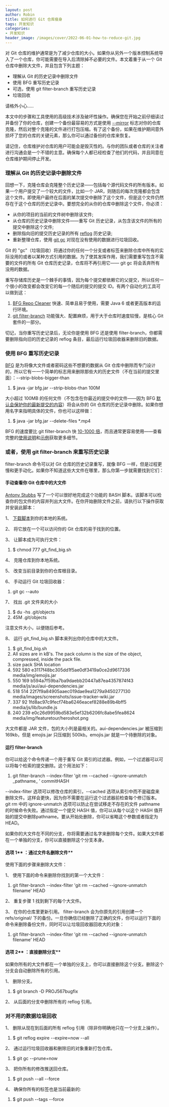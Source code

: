 ```yaml
---
layout: post
author: Robin
title: 如何进行 Git 仓库瘦身 
tags: 开发知识
categories:
- 开发知识
header_image: /images/cover/2022-06-01-how-to-reduce-git.jpg
---
```


对 Git 仓库的维护通常是为了减少仓库的大小。如果你从另外一个版本控制系统导入了一个仓库，你可能需要在导入后清除掉不必要的文件。本文着重于从一个 Git 仓库中删除大文件，并且包含下列主题：

- 理解从 Git 的历史记录中删除文件
- 使用 BFG 重写历史记录
- 可选，使用 git filter-branch 重写历史记录
- 垃圾回收

请格外小心.....

本文中的步骤和工具使用的高级技术涉及破坏性操作。确保您在开始之前仔细读过并备份了你的仓库，创建一个备份最容易的方式是使用 [--mirror](http://stackoverflow.com/questions/3959924/whats-the-difference-between-git-clone-mirror-and-git-clone-bare) 标志对你的仓库克隆，然后对整个克隆的文件进行打包压缩。有了这个备份，如果在维护期间意外损坏了您的仓库的关键元素，那么你可以通过备份的仓库来恢复。

请记住，仓库维护对仓库的用户可能会是毁灭性的。与你的团队或者仓库的关注者进行沟通会是一个不错的主意。确保每个人都已经检查了他们的代码，并且同意在仓库维护期间停止开发。

### **理解从**  **Git**  **的历史记录中删除文件**

回想一下，克隆仓库会克隆整个历史记录——包括每个源代码文件的所有版本。如果一个用户提交了一个较大的文件，比如一个 JAR，则随后的每次克隆都会包含这个文件。即使用户最终在后面的某次提交中删除了这个文件，但是这个文件仍然存在于这个仓库的历史记录中。要想完全的从你的仓库中删除这个文件，你必须：

- 从你的项目的当前的文件树中删除该文件;
- 从仓库的历史记录中删除文件——重写 Git 历史记录，从包含该文件的所有的提交中删除这个文件;
- 删除指向旧的提交历史记录的所有 [reflog](http://git-scm.com/docs/git-reflog) 历史记录;
- 重新整理仓库，使用 [git gc](http://git-scm.com/docs/git-gc) 对现在没有使用的数据进行垃圾回收。


<!-- more -->

Git 的 &quot;gc&quot;（垃圾回收）将通过你的任何一个分支或者标签来删除仓库中所有的实际没用的或者以某种方式引用的数据。为了使其发挥作用，我们需要重写包含不需要的文件的所有 Git 仓库历史记录，仓库将不再引用它—— git gc 将会丢弃所有没用的数据。

重写存储库历史是一个棘手的事情，因为每个提交都依赖它的父提交，所以任何一个很小的改变都会改变它的每一个随后的提交的提交 ID。有两个自动化的工具可以做到这：

1. [BFG Repo Cleaner](http://rtyley.github.io/bfg-repo-cleaner/) 快速、简单且易于使用，需要 Java 6 或者更高版本的运行环境。
2. [git filter-branch](http://git-scm.com/docs/git-filter-branch) 功能强大、配置麻烦，用于大于仓库时速度较慢，是核心 Git 套件的一部分。

切记，当你重写历史记录后，无论你是使用 BFG 还是使用 filter-branch，你都需要删除指向旧的历史记录的 reflog 条目，最后运行垃圾回收器来删除旧的数据。

### **使用**  **BFG**  **重写历史记录**

[BFG](http://rtyley.github.io/bfg-repo-cleaner/) 是为将像大文件或者密码这些不想要的数据从 Git 仓库中删除而专门设计的，所以它有一一个简单的标志用来删除那些大的历史文件（不在当前的提交里面）：--strip-blobs-bigger-than

1. $ java -jar bfg.jar --strip-blobs-than 100M

大小超过 100MB 的任何文件（不包含在你最近的提交中的文件——因为 BFG [默认会保护你的最新提交的内容](http://rtyley.github.io/bfg-repo-cleaner/#protected-commits)）将会从你的 Git 仓库的历史记录中删除。如果你想用名字来指明具体的文件，你也可以这样做：

1. $ java -jar bfg.jar --delete-files \*.mp4

BFG 的速度要比 git filter-branch 快 [10-1000 倍](https://www.youtube.com/watch?v=Ir4IHzPhJuI)，而且通常更容易使用——查看完整的[使用说明](http://rtyley.github.io/bfg-repo-cleaner/#usage)和[示例](http://rtyley.github.io/bfg-repo-cleaner/#examples)获取更多细节。

### **或者，使用**  **git filter-branch**  **来重写历史记录**

filter-branch 命令可以对 Git 仓库的历史记录重写，就像 BFG 一样，但是过程更慢和更手动化。如果你不知道这些大文件在哪里，那么你第一步就需要找到它们：

#### **手动查看你**  **Git**  **仓库中的大文件**

[Antony Stubbs](https://stubbisms.wordpress.com/2009/07/10/git-script-to-show-largest-pack-objects-and-trim-your-waist-line/) 写了一个可以很好地完成这个功能的 BASH 脚本。该脚本可以检查你的包文件的内容并列出大文件。在你开始删除文件之前，请执行以下操作获取并安装此脚本：

1、 [下载脚本](https://confluence.atlassian.com/bitbucket/files/321848291/321979854/1/1360604134990/git_find_big.sh)到你的本地的系统。

2、 将它放在一个可以访问你的 Git 仓库的易于找到的位置。

3、 让脚本成为可执行文件：

1. $ chmod 777 git\_find\_big.sh

4、 克隆仓库到你本地系统。

5、 改变当前目录到你的仓库根目录。

6、 手动运行 Git 垃圾回收器：

1. git gc --auto

7、 找出 .git 文件夹的大小

1. $ du -hs .git/objects
2. 45M .git/objects

注意文件大小，以便随后参考。

8、 运行 git\_find\_big.sh 脚本来列出你的仓库中的大文件。

1. $ git\_find\_big.sh
2. All sizes are in kB&#39;s. The pack column is the size of the object, compressed, inside the pack file.
3. size pack SHA                                       location
4. 592   580   e3117f48bc305dd1f5ae0df3419a0ce2d9617336 media/img/emojis.jar
5. 550   169   b594a7f59ba7ba9daebb20447a87ea4357874f43 media/js/aui/aui-dependencies.jar
6. 518   514   22f7f9a84905aaec019dae9ea1279a9450277130 media/images/screenshots/issue-tracker-wiki.jar
7. 337   92   1fd8ac97c9fecf74ba6246eacef8288e89b4bff5 media/js/lib/bundle.js
8. 240   239   e0c26d9959bd583e5ef32b6206fc8abe5fea8624 media/img/featuretour/heroshot.png

大文件都是 JAR 文件，包的大小列是最相关的。aui-dependencies.jar 被压缩到 169kb，但是 emojis.jar 只压缩到 500kb。emojis.jar 就是一个待删除的对象。

#### **运行**  **filter-branch**

你可以给这个命令传递一个用于重写 Git 索引的过滤器。例如，一个过滤器可以可以将每个检索的提交删除。这个用法如下：

1. git filter-branch --index-filter &#39;git rm --cached --ignore-unmatch  \_pathname\_ &#39; commitHASH

--index-filter 选项可以修改仓库的索引，--cached 选项从索引中而不是磁盘来删除文件。这样会更快，因为你不需要在运行这个过滤器前检查每个修订版本。git rm 中的 ignore-unmatch 选项可以防止在尝试移走不存在的文件 pathname 的时候命令失败。通过指定一个提交 HASH 值，你可以从每个以这个 HASH 值开始的提交中删除pathname。要从开始处删除，你可以省略这个参数或者指定为 HEAD。

如果你的大文件在不同的分支，你将需要通过名字来删除每个文件。如果大文件都在一个单独的分支，你可以直接删除这个分支本身。

#### **选项**  **1**** ：通过文件名删除文件**

使用下面的步骤来删除大文件：

1、 使用下面的命令来删除你找到的第一个大文件：

1. git filter-branch --index-filter &#39;git rm --cached --ignore-unmatch filename&#39; HEAD

2、 重复步骤 1 找到剩下的每个大文件。

3、 在你的仓库里更新引用。 filter-branch 会为你原先的引用创建一个 refs/original/ 下的备份。一旦你确信已经删除了正确的文件，你可以运行下面的命令来删除备份文件，同时可以让垃圾回收器回收大的对象：

1. git filter-branch --index-filter &#39;git rm --cached --ignore-unmatch filename&#39; HEAD

#### **选项**  **2**** ：直接删除分支**

如果你所有的大文件都在一个单独的分支上，你可以直接删除这个分支。删除这个分支会自动删除所有的引用。

1、 删除分支。

1. $ git branch -D PROJ567bugfix

2、 从后面的分支中删除所有的 reflog 引用。

### **对不用的数据垃圾回收**

1、 删除从现在到后面的所有 reflog 引用（除非你明确地只在一个分支上操作）。

1. $ git reflog expire --expire=now --all

2、 通过运行垃圾回收器和删除旧的对象重新打包仓库。

1. $ git gc --prune=now

3、 把你所有的修改推送回仓库。

1. $ git push --all --force

4、 确保你所有的标签也是当前最新的:

1. $ git push --tags --force